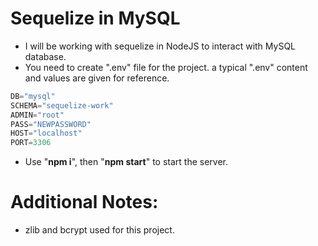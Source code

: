 # Sequelize in MySQL
- I will be working with sequelize in NodeJS to interact with MySQL database.
- You need to create ".env" file for the project. a typical ".env" content and values are given for reference.
```javascript
DB="mysql"
SCHEMA="sequelize-work"
ADMIN="root"
PASS="NEWPASSWORD"
HOST="localhost"
PORT=3306
```
- Use "**npm i**", then "**npm start**" to start the server.

# Additional Notes:
- zlib and bcrypt used for this project.